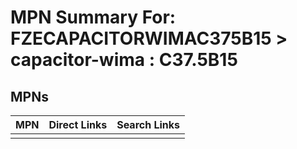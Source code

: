 



# MPN Summary For: FZECAPACITORWIMAC375B15 > capacitor-wima : C37.5B15

## MPNs
  

|MPN|Direct Links|Search Links|
| :--- | :--- | :--- |
||||

